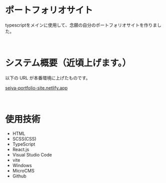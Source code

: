 # ポートフォリオサイト

typescriptをメインに使用して、念願の自分のポートフォリオサイトを作りました。

<br>

# システム概要（近頃上げます。）

以下の URL が本番環境に上げたものです。

[seiya-portfolio-site.netlify.app](https://seiya-portfolio-site.netlify.app)

<br>

# 使用技術

- HTML
- SCSS(CSS)
- TypeScript
- React.js
- Visual Studio Code
- vite
- Windows
- MicroCMS
- Github
